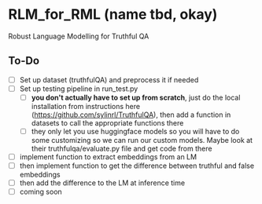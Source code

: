 # RLM_for_RML (name tbd, okay)

Robust Language Modelling for Truthful QA

## To-Do

* [ ] Set up dataset (truthfulQA) and preprocess it if needed
* [ ] Set up testing pipeline in run_test.py
  * [ ] **you don't actually have to set up from scratch**, just do the local installation from instructions here (https://github.com/sylinrl/TruthfulQA), then add a function in datasets to call the appropriate functions there
  * [ ] they only let you use huggingface models so you will have to do some customizing so we can run our custom models. Maybe look at their truthfulqa/evaluate.py file and get code from there
* [ ] implement function to extract embeddings from an LM
* [ ] then implement function to get the difference between truthful and false embeddings
* [ ] then add the difference to the LM at inference time
* [ ] coming soon
